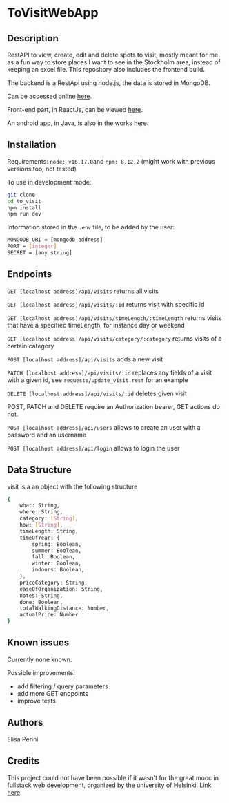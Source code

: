 # ToVisitWebApp

## Description

RestAPI to view, create, edit and delete spots to visit, mostly meant for me as a fun way to store places I want to see in the Stockholm area, instead of keeping an excel file.
This repository also includes the frontend build.

The backend is a RestApi using node.js, the data is stored in MongoDB.

Can be accessed online [here](https://pacific-spire-62523.herokuapp.com/).

Front-end part, in ReactJs, can be viewed [here](https://github.com/elisakaisa/ToVisitWebApp_clientSide).

An android app, in Java, is also in the works [here](https://github.com/elisakaisa/To_visit_android_app).

## Installation

Requirements: `node: v16.17.0`and `npm: 8.12.2` (might work with previous versions too, not tested)

To use in development mode:

```bash
git clone
cd to_visit
npm install
npm run dev
```

Information stored in the `.env` file, to be added by the user:

```bash
MONGODB_URI = [mongodb address]
PORT = [integer]
SECRET = [any string]
```

## Endpoints

`GET [localhost address]/api/visits` returns all visits

`GET [localhost address]/api/visits/:id` returns visit with specific id

`GET [localhost address]/api/visits/timeLength/:timeLength` returns visits that have a specified timeLength, for instance day or weekend

`GET [localhost address]/api/visits/category/:category` returns visits of a certain category

`POST [localhost address]/api/visits` adds a new visit

`PATCH [localhost address]/api/visits/:id` replaces any fields of a visit with a given id, see `requests/update_visit.rest` for an example

`DELETE [localhost address]/api/visits/:id` deletes given visit

POST, PATCH and DELETE require an Authorization bearer, GET actions do not.

`POST [localhost address]/api/users` allows to create an user with a password and an username

`POST [localhost address]/api/login` allows to login the user

## Data Structure

visit is a an object with the following structure

```bash
{
    what: String,
    where: String,
    category: [String],
    how: [String],
    timeLength: String,
    timeOfYear: {
        spring: Boolean,
        summer: Boolean,
        fall: Boolean,
        winter: Boolean,
        indoors: Boolean,
    },
    priceCategory: String,
    easeOfOrganization: String,
    notes: String,
    done: Boolean,
    totalWalkingDistance: Number,
    actualPrice: Number
}
```

## Known issues

Currently none known.

Possible improvements:

- add filtering / query parameters
- add more GET endpoints
- improve tests

## Authors

Elisa Perini

## Credits

This project could not have been possible if it wasn't for the great mooc in fullstack web development, organized by the university of Helsinki. Link [here](https://fullstackopen.com/en/).